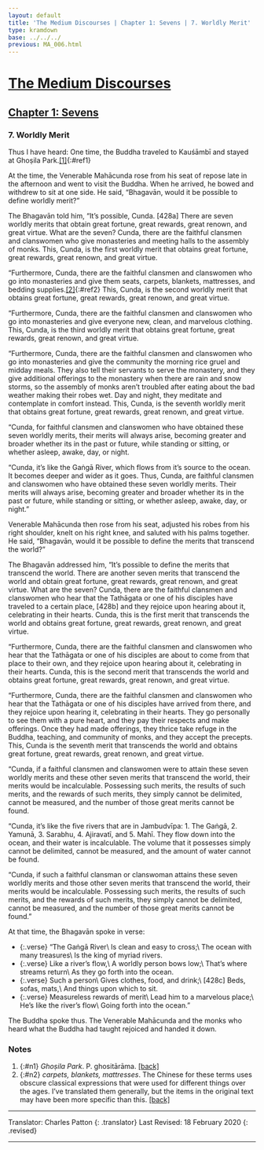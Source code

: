```yaml
---
layout: default
title: 'The Medium Discourses | Chapter 1: Sevens | 7. Worldly Merit'
type: kramdown
base: ../../../
previous: MA_006.html
---
```

# [The Medium Discourses](../../index.html)
## [Chapter 1: Sevens](index.html)
### 7. Worldly Merit

Thus I have heard: One time, the Buddha traveled to Kauśāmbī and stayed at Ghoṣila Park.[\[1\]](#n1){:#ref1}

At the time, the Venerable Mahācunda rose from his seat of repose late in the afternoon and went to visit the Buddha. When he arrived, he bowed and withdrew to sit at one side. He said, “Bhagavān, would it be possible to define worldly merit?”

The Bhagavān told him, “It’s possible, Cunda. [428a] There are seven worldly merits that obtain great fortune, great rewards, great renown, and great virtue. What are the seven? Cunda, there are the faithful clansmen and clanswomen who give monasteries and meeting halls to the assembly of monks. This, Cunda, is the first worldly merit that obtains great fortune, great rewards, great renown, and great virtue.

“Furthermore, Cunda, there are the faithful clansmen and clanswomen who go into monasteries and give them seats, carpets, blankets, mattresses, and bedding supplies.[\[2\]](#n2){:#ref2} This, Cunda, is the second worldly merit that obtains great fortune, great rewards, great renown, and great virtue.

“Furthermore, Cunda, there are the faithful clansmen and clanswomen who go into monasteries and give everyone new, clean, and marvelous clothing. This, Cunda, is the third worldly merit that obtains great fortune, great rewards, great renown, and great virtue.

“Furthermore, Cunda, there are the faithful clansmen and clanswomen who go into monasteries and give the community the morning rice gruel and midday meals. They also tell their servants to serve the monastery, and they give additional offerings to the monastery when there are rain and snow storms, so the assembly of monks aren’t troubled after eating about the bad weather making their robes wet. Day and night, they meditate and contemplate in comfort instead. This, Cunda, is the seventh worldly merit that obtains great fortune, great rewards, great renown, and great virtue.

“Cunda, for faithful clansmen and clanswomen who have obtained these seven worldly merits, their merits will always arise, becoming greater and broader whether its in the past or future, while standing or sitting, or whether asleep, awake, day, or night.

“Cunda, it’s like the Gaṅgā River, which flows from it’s source to the ocean. It becomes deeper and wider as it goes. Thus, Cunda, are faithful clansmen and clanswomen who have obtained these seven worldly merits. Their merits will always arise, becoming greater and broader whether its in the past or future, while standing or sitting, or whether asleep, awake, day, or night.”

Venerable Mahācunda then rose from his seat, adjusted his robes from his right shoulder, knelt on his right knee, and saluted with his palms together. He said, “Bhagavān, would it be possible to define the merits that transcend the world?”

The Bhagavān addressed him, “It’s possible to define the merits that transcend the world. There are another seven merits that transcend the world and obtain great fortune, great rewards, great renown, and great virtue. What are the seven? Cunda, there are the faithful clansmen and clanswomen who hear that the Tathāgata or one of his disciples have traveled to a certain place, [428b] and they rejoice upon hearing about it, celebrating in their hearts. Cunda, this is the first merit that transcends the world and obtains great fortune, great rewards, great renown, and great virtue.

“Furthermore, Cunda, there are the faithful clansmen and clanswomen who hear that the Tathāgata or one of his disciples are about to come from that place to their own, and they rejoice upon hearing about it, celebrating in their hearts. Cunda, this is the second merit that transcends the world and obtains great fortune, great rewards, great renown, and great virtue.

“Furthermore, Cunda, there are the faithful clansmen and clanswomen who hear that the Tathāgata or one of his disciples have arrived from there, and they rejoice upon hearing it, celebrating in their hearts. They go personally to see them with a pure heart, and they pay their respects and make offerings. Once they had made offerings, they thrice take refuge in the Buddha, teaching, and community of monks, and they accept the precepts. This, Cunda is the seventh merit that transcends the world and obtains great fortune, great rewards, great renown, and great virtue.

“Cunda, if a faithful clansmen and clanswomen were to attain these seven worldly merits and these other seven merits that transcend the world, their merits would be incalculable. Possessing such merits, the results of such merits, and the rewards of such merits, they simply cannot be delimited, cannot be measured, and the number of those great merits cannot be found.

“Cunda, it’s like the five rivers that are in Jambudvīpa: 1. The Gaṅgā, 2. Yamunā, 3. Sarabhu, 4. Ajiravatī, and 5. Mahī. They flow down into the ocean, and their water is incalculable. The volume that it possesses simply cannot be delimited, cannot be measured, and the amount of water cannot be found.

“Cunda, if such a faithful clansman or clanswoman attains these seven worldly merits and those other seven merits that transcend the world, their merits would be incalculable. Possessing such merits, the results of such merits, and the rewards of such merits, they simply cannot be delimited, cannot be measured, and the number of those great merits cannot be found.”

At that time, the Bhagavān spoke in verse:

* {:.verse} “The Gaṅgā River\\
  Is clean and easy to cross;\\
  The ocean with many treasures\\
  Is the king of myriad rivers.
* {:.verse} Like a river’s flow,\\
  A worldly person bows low;\\
  That’s where streams return\\
  As they go forth into the ocean.
* {:.verse} Such a person\\
  Gives clothes, food, and drink;\\
  [428c] Beds, sofas, mats,\\
  And things upon which to sit.
* {:.verse} Measureless rewards of merit\\
  Lead him to a marvelous place;\\
  He’s like the river’s flow\\
  Going forth into the ocean.”

The Buddha spoke thus. The Venerable Mahācunda and the monks who heard what the Buddha had taught rejoiced and handed it down.

### Notes

1. {:#n1} *Ghoṣila Park*. P. ghositārāma. [\[back\]](#ref1)
2. {:#n2} *carpets, blankets, mattresses*. The Chinese for these terms uses obscure classical expressions that were used for different things over the ages. I’ve translated them generally, but the items in the original text may have been more specific than this. [\[back\]](#ref2)

---

Translator: Charles Patton
{: .translator}
Last Revised: 18 February 2020
{: .revised}

---
